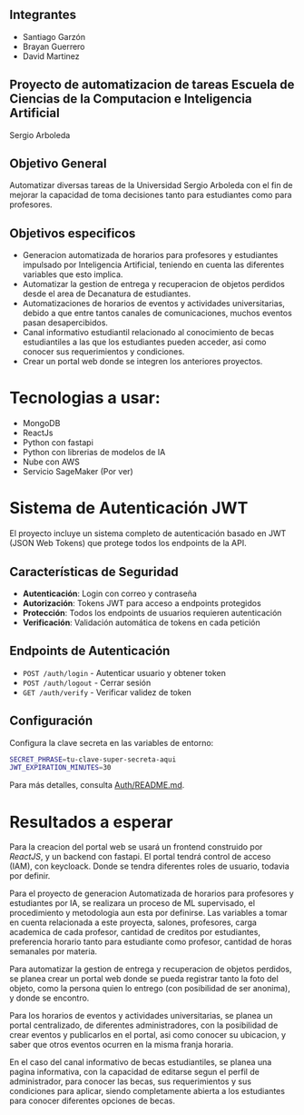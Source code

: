## Integrantes 
* Santiago Garzón
* Brayan Guerrero
* David Martinez

## Proyecto de automatizacion de tareas Escuela de Ciencias de la Computacion e Inteligencia Artificial
Sergio Arboleda

## Objetivo General
Automatizar diversas tareas de la Universidad Sergio Arboleda con el fin de mejorar la capacidad de toma decisiones tanto para estudiantes como para profesores.

## Objetivos especificos
* Generacion automatizada de horarios para profesores y estudiantes impulsado por Inteligencia Artificial, teniendo en cuenta las diferentes variables que esto implica.
* Automatizar la gestion de entrega y recuperacion de objetos perdidos desde el area de Decanatura de estudiantes.
* Automatizaciones de horarios de eventos  y actividades universitarias, debido a que entre tantos canales de comunicaciones, muchos eventos pasan desapercibidos.
* Canal informativo estudiantil relacionado al conocimiento de becas estudiantiles a las que los estudiantes pueden acceder, asi como conocer sus requerimientos y condiciones.
* Crear un portal web donde se integren los anteriores proyectos.

# Tecnologias a usar:

* MongoDB 
* ReactJs
* Python con fastapi
* Python con librerias de modelos de IA
* Nube con AWS
* Servicio SageMaker (Por ver)

# Sistema de Autenticación JWT

El proyecto incluye un sistema completo de autenticación basado en JWT (JSON Web Tokens) que protege todos los endpoints de la API.

## Características de Seguridad

- **Autenticación**: Login con correo y contraseña
- **Autorización**: Tokens JWT para acceso a endpoints protegidos
- **Protección**: Todos los endpoints de usuarios requieren autenticación
- **Verificación**: Validación automática de tokens en cada petición

## Endpoints de Autenticación

- `POST /auth/login` - Autenticar usuario y obtener token
- `POST /auth/logout` - Cerrar sesión
- `GET /auth/verify` - Verificar validez de token

## Configuración

Configura la clave secreta en las variables de entorno:

```bash
SECRET_PHRASE=tu-clave-super-secreta-aqui
JWT_EXPIRATION_MINUTES=30
```

Para más detalles, consulta [Auth/README.md](Auth/README.md).

# Resultados a esperar
Para la creacion del portal web se usará un frontend construido por *ReactJS*, y un backend con fastapi. El portal tendrá control de acceso (IAM), con keycloack. Donde se tendra diferentes roles de usuario, todavia por definir.

Para el proyecto de generacion Automatizada de horarios para profesores y estudiantes por IA, se realizara un proceso de ML supervisado, el procedimiento y metodologia aun esta por definirse.
Las variables a tomar en cuenta relacionada a este proyecta, salones, profesores, carga academica de cada profesor, cantidad de creditos por estudiantes, preferencia horario tanto para estudiante como profesor, cantidad de horas semanales por materia.

Para automatizar la gestion de entrega y recuperacion de objetos perdidos, se planea crear un portal web donde se pueda registrar tanto la foto del objeto, como la persona quien lo entrego (con posibilidad de ser anonima), y donde se encontro.

Para los horarios de eventos y actividades universitarias, se planea un portal centralizado, de diferentes administradores, con la posibilidad de crear eventos y publicarlos en el portal, asi como conocer su ubicacion, y saber que otros eventos ocurren en la misma franja horaria.

En el caso del canal informativo de becas estudiantiles, se planea una pagina informativa, con la capacidad de editarse segun el perfil de administrador, para conocer las becas, sus requerimientos y sus condiciones para aplicar, siendo completamente abierta a los estudiantes para conocer diferentes opciones de becas.

